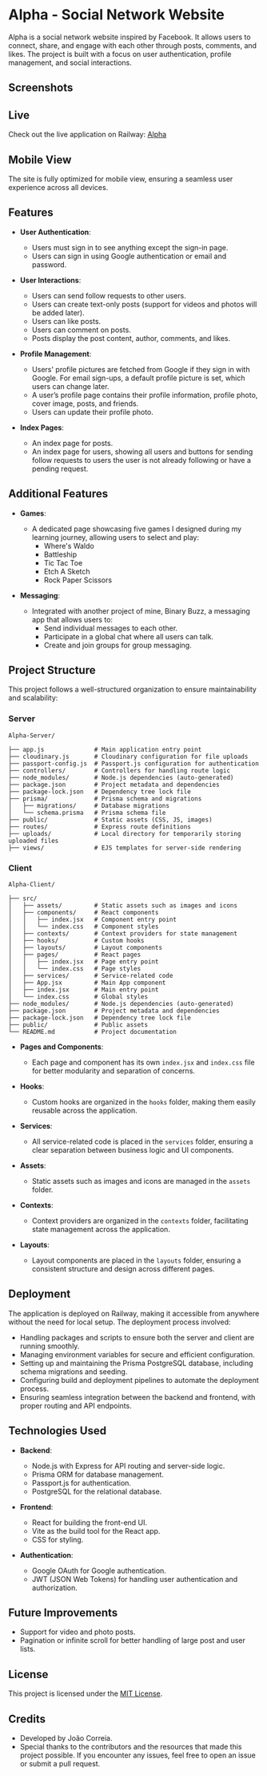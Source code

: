 # Alpha - Social Network Website

Alpha is a social network website inspired by Facebook. It allows users to connect, share, and engage with each other through posts, comments, and likes. The project is built with a focus on user authentication, profile management, and social interactions.

## Screenshots

## Live

Check out the live application on Railway: [Alpha](https://alpha-production.up.railway.app/)

## Mobile View

The site is fully optimized for mobile view, ensuring a seamless user experience across all devices.

## Features

- **User Authentication**:

  - Users must sign in to see anything except the sign-in page.
  - Users can sign in using Google authentication or email and password.

- **User Interactions**:

  - Users can send follow requests to other users.
  - Users can create text-only posts (support for videos and photos will be added later).
  - Users can like posts.
  - Users can comment on posts.
  - Posts display the post content, author, comments, and likes.

- **Profile Management**:

  - Users' profile pictures are fetched from Google if they sign in with Google. For email sign-ups, a default profile picture is set, which users can change later.
  - A user’s profile page contains their profile information, profile photo, cover image, posts, and friends.
  - Users can update their profile photo.

- **Index Pages**:
  - An index page for posts.
  - An index page for users, showing all users and buttons for sending follow requests to users the user is not already following or have a pending request.

## Additional Features

- **Games**:

  - A dedicated page showcasing five games I designed during my learning journey, allowing users to select and play:
    - Where's Waldo
    - Battleship
    - Tic Tac Toe
    - Etch A Sketch
    - Rock Paper Scissors

- **Messaging**:
  - Integrated with another project of mine, Binary Buzz, a messaging app that allows users to:
    - Send individual messages to each other.
    - Participate in a global chat where all users can talk.
    - Create and join groups for group messaging.

## Project Structure

This project follows a well-structured organization to ensure maintainability and scalability:

### Server

```plaintext
Alpha-Server/

├── app.js              # Main application entry point
├── cloudinary.js       # Cloudinary configuration for file uploads
├── passport-config.js  # Passport.js configuration for authentication
├── controllers/        # Controllers for handling route logic
├── node_modules/       # Node.js dependencies (auto-generated)
├── package.json        # Project metadata and dependencies
├── package-lock.json   # Dependency tree lock file
├── prisma/             # Prisma schema and migrations
│   ├── migrations/     # Database migrations
│   └── schema.prisma   # Prisma schema file
├── public/             # Static assets (CSS, JS, images)
├── routes/             # Express route definitions
├── uploads/            # Local directory for temporarily storing uploaded files
├── views/              # EJS templates for server-side rendering

```

### Client

```plaintext
Alpha-Client/

├── src/
│   ├── assets/         # Static assets such as images and icons
│   ├── components/     # React components
│   │   ├── index.jsx   # Component entry point
│   │   └── index.css   # Component styles
│   ├── contexts/       # Context providers for state management
│   ├── hooks/          # Custom hooks
│   ├── layouts/        # Layout components
│   ├── pages/          # React pages
│   │   ├── index.jsx   # Page entry point
│   │   └── index.css   # Page styles
│   ├── services/       # Service-related code
│   ├── App.jsx         # Main App component
│   ├── index.jsx       # Main entry point
│   └── index.css       # Global styles
├── node_modules/       # Node.js dependencies (auto-generated)
├── package.json        # Project metadata and dependencies
├── package-lock.json   # Dependency tree lock file
├── public/             # Public assets
└── README.md           # Project documentation

```

- **Pages and Components**:

  - Each page and component has its own `index.jsx` and `index.css` file for better modularity and separation of concerns.

- **Hooks**:

  - Custom hooks are organized in the `hooks` folder, making them easily reusable across the application.

- **Services**:

  - All service-related code is placed in the `services` folder, ensuring a clear separation between business logic and UI components.

- **Assets**:

  - Static assets such as images and icons are managed in the `assets` folder.

- **Contexts**:

  - Context providers are organized in the `contexts` folder, facilitating state management across the application.

- **Layouts**:
  - Layout components are placed in the `layouts` folder, ensuring a consistent structure and design across different pages.

## Deployment

The application is deployed on Railway, making it accessible from anywhere without the need for local setup. The deployment process involved:

- Handling packages and scripts to ensure both the server and client are running smoothly.
- Managing environment variables for secure and efficient configuration.
- Setting up and maintaining the Prisma PostgreSQL database, including schema migrations and seeding.
- Configuring build and deployment pipelines to automate the deployment process.
- Ensuring seamless integration between the backend and frontend, with proper routing and API endpoints.

## Technologies Used

- **Backend**:

  - Node.js with Express for API routing and server-side logic.
  - Prisma ORM for database management.
  - Passport.js for authentication.
  - PostgreSQL for the relational database.

- **Frontend**:

  - React for building the front-end UI.
  - Vite as the build tool for the React app.
  - CSS for styling.

- **Authentication**:
  - Google OAuth for Google authentication.
  - JWT (JSON Web Tokens) for handling user authentication and authorization.

## Future Improvements

- Support for video and photo posts.
- Pagination or infinite scroll for better handling of large post and user lists.

## License

This project is licensed under the [MIT License](https://opensource.org/license/mit).

## Credits

- Developed by João Correia.
- Special thanks to the contributors and the resources that made this project possible. If you encounter any issues, feel free to open an issue or submit a pull request.
